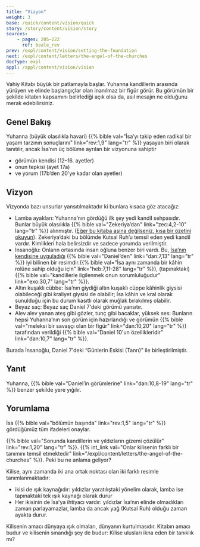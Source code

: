 ```yaml
---
title: "Vizyon"
weight: 3
base: /quick/content/vision/quick
story: /story/content/vision/story
sources: 
    - pages: 205–222
      ref: beale_rev
prev: /expl/content/vision/setting-the-foundation
next: /expl/content/letters/the-angel-of-the-churches
docType: expl
appl: /appl/content/vision/vision
---
```


Vahiy Kitabı büyük bir patlamayla başlar. Yuhanna kandillerin arasında yürüyen ve elinde başlangıçlar olan inanılmaz bir figür görür. Bu görümün bir şekilde kitabın kapsamını belirlediği açık olsa da, asıl mesajın ne olduğunu merak edebilirsiniz.

## Genel Bakış

<a name="2ce0"></a>
Yuhanna (büyük olasılıkla havari) {{% bible val="İsa’yı takip eden radikal bir yaşam tarzının sonuçlarını" link="rev:1,9" lang="tr" %}} yaşayan biri olarak tanıtılır, ancak İsa’nın üç bölüme ayrılan bir vizyonuna sahiptir

- görümün kendisi (12–16. ayetler)
- onun tepkisi (ayet 17a)
- ve yorum (17b’den 20'ye kadar olan ayetler)

## Vizyon

<a name="727c"></a>
Vizyonda bazı unsurlar yansıtılmaktadır ki bunlara kısaca göz atacağız:

- Lamba ayakları: Yuhanna’nın gördüğü ilk şey yedi kandil sehpasıdır. Bunlar büyük olasılıkla {{% bible val="Zekeriya’dan" link="zec:4,2-10" lang="tr" %}} alınmıştır. ([Eğer bu kitaba aşina değilseniz, kısa bir özetini okuyun](https://www.youtube.com/watch?v=_106IfO6Kc0)). Zekeriya’daki bu bölümde Kutsal Ruh’u temsil eden yedi kandil vardır. Kimlikleri hala belirsizdir ve sadece yorumda verilmiştir.
- İnsanoğlu: Onların ortasında insan oğluna benzer biri vardı. Bu, [İsa’nın kendisine uyguladığı](https://www.bibleserver.com/search/TR/%C4%B0nsano%C4%9Flu) {{% bible val="Daniel’den" link="dan:7,13" lang="tr" %}} iyi bilinen bir resimdir.{{% bible val="İsa aynı zamanda bir kâhin rolüne sahip olduğu için" link="heb:7,11-28" lang="tr" %}}, (tapınaktaki) {{% bible val="kandillerle ilgilenmek onun sorumluluğudur" link="exo:30,7" lang="tr" %}}.
- Altın kuşaklı cübbe: İsa’nın giydiği altın kuşaklı cüppe kâhinlik giysisi olabileceği gibi kraliyet giysisi de olabilir; İsa kâhin ve kral olarak sunulduğu için bu durum kasıtlı olarak muğlak bırakılmış olabilir.
- Beyaz saç: Beyaz saç Daniel 7'deki görümü yansıtır.
- Alev alev yanan ateş gibi gözler, tunç gibi bacaklar, yüksek ses: Bunların hepsi Yuhanna’nın son görüm için hazırlandığı ve görümün {{% bible val="meleksi bir savaşçı olan bir figür" link="dan:10,20" lang="tr" %}} tarafından verildiği {{% bible val="Daniel 10'un özellikleridir" link="dan:10,7" lang="tr" %}}.

Burada İnsanoğlu, Daniel 7'deki “Günlerin Eskisi (Tanrı)” ile birleştirilmiştir.

## Yanıt

<a name="d80b"></a>
Yuhanna, {{% bible val="Daniel’in görümlerine" link="dan:10,8-19" lang="tr" %}} benzer şekilde yere yığılır.

## Yorumlama

<a name="1a72"></a>
İsa {{% bible val="bölümün başında" link="rev:1,5" lang="tr" %}} gördüğümüz tüm ifadeleri onaylar.

{{% bible val="Sonunda kandillerin ve yıldızların gizemi çözülür" link="rev:1,20" lang="tr" %}}. {{% int_link val="Onlar kilisenin farklı bir tanımını temsil etmektedir" link="/expl/content/letters/the-angel-of-the-churches" %}}. Peki bu ne anlama geliyor?

Kilise, aynı zamanda iki ana ortak noktası olan iki farklı resimle tanımlanmaktadır:

- ikisi de ışık kaynağıdır: yıldızlar yaratılıştaki yönelim olarak, lamba ise tapınaktaki tek ışık kaynağı olarak durur
- Her ikisinin de İsa’ya ihtiyacı vardır: yıldızlar İsa’nın elinde olmadıkları zaman parlayamazlar, lamba da ancak yağ (Kutsal Ruh) olduğu zaman ayakta durur.

Kilisenin amacı dünyaya ışık olmaları, dünyanın kurtulmasıdır. Kitabın amacı budur ve kilisenin sınandığı şey de budur: Kilise ulusları ikna eden bir tanıklık mı?
